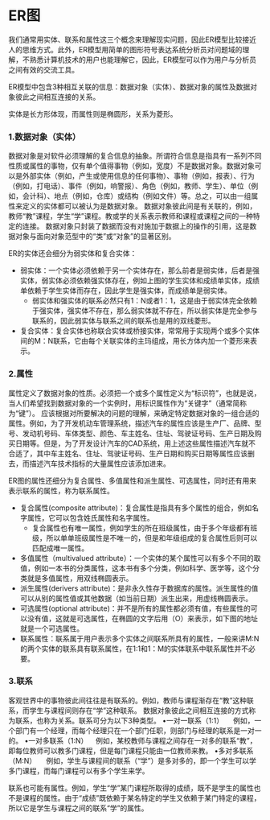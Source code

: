 # ER图

我们通常用实体、联系和属性这三个概念来理解现实问题，因此ER模型比较接近人的思维方式。此外，ER模型用简单的图形符号表达系统分析员对问题域的理解，不熟悉计算机技术的用户也能理解它，因此，ER模型可以作为用户与分析员之间有效的交流工具。


ER模型中包含3种相互关联的信息：数据对象（实体）、数据对象的属性及数据对象彼此之间相互连接的关系。

实体是长方形体现，而属性则是椭圆形，关系为菱形。

### 1.数据对象（实体）

数据对象是对软件必须理解的复合信息的抽象。所谓符合信息是指具有一系列不同性质或属性的事物，仅有单个值得事物（例如，宽度）不是数据对象。数据对象可以是外部实体（例如，产生或使用信息的任何事物）、事物（例如，报表）、行为（例如，打电话）、事件（例如，响警报）、角色（例如，教师、学生）、单位（例如，会计科）、地点（例如，仓库）或结构（例如文件）等。总之，可以由一组属性来定义的实体都可以被认为是数据对象。
数据对象彼此间是有关联的，例如，教师“教”课程，学生“学”课程。教或学的关系表示教师和课程或课程之间的一种特定的连接。
数据对象只封装了数据而没有对施加于数据上的操作的引用，这是数据对象与面向对象范型中的“类”或“对象”的显著区别。

ER的实体还会细分为弱实体和复合实体：

* 弱实体：一个实体必须依赖于另一个实体存在，那么前者是弱实体，后者是强实体，弱实体必须依赖强实体存在，例如上图的学生实体和成绩单实体，成绩单依赖于学生实体而存在，因此学生是强实体，而成绩单是弱实体。
    * 弱实体和强实体的联系必然只有1：N或者1：1，这是由于弱实体完全依赖于强实体，强实体不存在，那么弱实体就不存在，所以弱实体是完全参与联系的，因此弱实体与联系之间的联系也是用的双线菱形。
* 复合实体：复合实体也称联合实体或桥接实体，常常用于实现两个或多个实体间的M：N联系，它由每个关联实体的主玛组成，用长方体内加一个菱形来表示。

### 2.属性

属性定义了数据对象的性质。必须把一个或多个属性定义为“标识符”，也就是说，当人们希望找到数据对象的一个实例时，用标识属性作为“关键字”（通常简称为“键”）。
应该根据对所要解决的问题的理解，来确定特定数据对象的一组合适的属性。例如，为了开发机动车管理系统，描述汽车的属性应该是生产厂、品牌、型号、发动机号码、车体类型、颜色、车主姓名、住址、驾驶证号码、生产日期及购买日期等。但是，为了开发设计汽车的CAD系统，用上述这些属性描述汽车就不合适了，其中车主姓名、住址、驾驶证号码、生产日期和购买日期等属性应该删去，而描述汽车技术指标的大量属性应该添加进来。

ER图的属性还细分为复合属性、多值属性和派生属性、可选属性，同时还有用来表示联系的属性，称为联系属性。

* 复合属性(composite attribute)：复合属性是指具有多个属性的组合，例如名字属性，它可以包含姓氏属性和名字属性。
    * 复合属性也有唯一属性，例如学生的所在班级属性，由于多个年级都有班级，所以单单班级属性是不唯一的，但是和年级组成的复合属性后则可以匹配成唯一属性。
* 多值属性（multivalued attribute）：一个实体的某个属性可以有多个不同的取值，例如一本书的分类属性，这本书有多个分类，例如科学、医学等，这个分类就是多值属性，用双线椭圆表示。
* 派生属性(derivers attribute)：是非永久性存于数据库的属性。派生属性的值可以从别的属性值或其他数据（如当前日期）派生出来，用虚线椭圆表示。
* 可选属性(optional attribute)：并不是所有的属性都必须有值，有些属性的可以没有值，这就是可选属性，在椭圆的文字后用（O）来表示，如下图的地址就是一个可选属性。
* 联系属性：联系属于用户表示多个实体之间联系所具有的属性，一般来讲M:N的两个实体的联系具有联系属性，在1:1和1：M的实体联系中联系属性并不必要。

### 3.联系

客观世界中的事物彼此间往往是有联系的。例如，教师与课程渐存在“教”这种联系，而学生与课程间则存在“学”这种联系。
数据对象彼此之间相互连接的方式称为联系，也称为关系。联系可分为以下3种类型。
•一对一联系（1:1）
    例如，一个部门有一个经理，而每个经理只在一个部门任职，则部门与经理的联系是一对一的。
•一对多联系（1:N）
   例如，某校教师与课程之间存在一对多的联系“教”，即每位教师可以教多门课程，但是每门课程只能由一位教师来教。
•多对多联系（M:N）
    例如，学生与课程间的联系（“学”）是多对多的，即一个学生可以学多门课程，而每门课程可以有多个学生来学。

联系也可能有属性。例如，学生“学”某门课程所取得的成绩，既不是学生的属性也不是课程的属性。由于“成绩”既依赖于某名特定的学生又依赖于某门特定的课程，所以它是学生与课程之间的联系“学”的属性。


